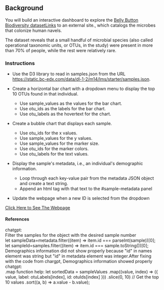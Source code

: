 ## Background
You will build an interactive dashboard to explore the [Belly Button Biodiversity datasetLinks](https://robdunnlab.com/projects/belly-button-biodiversity) to an external site., which catalogs the microbes that colonize human navels.

The dataset reveals that a small handful of microbial species (also called operational taxonomic units, or OTUs, in the study) were present in more than 70% of people, while the rest were relatively rare.

### Instructions
- Use the D3 library to read in samples.json from the URL https://static.bc-edx.com/data/dl-1-2/m14/lms/starter/samples.json.

- Create a horizontal bar chart with a dropdown menu to display the top 10 OTUs found in that individual.
    - Use sample_values as the values for the bar chart.
    - Use otu_ids as the labels for the bar chart.
    - Use otu_labels as the hovertext for the chart.

- Create a bubble chart that displays each sample.
    - Use otu_ids for the x values.
    - Use sample_values for the y values.
    - Use sample_values for the marker size.
    - Use otu_ids for the marker colors.
    - Use otu_labels for the text values.

- Display the sample's metadata, i.e., an individual's demographic information.
    - Loop through each key-value pair from the metadata JSON object and create a text string.
    - Append an html tag with that text to the #sample-metadata panel

- Update the webpage when a new ID is selected from the dropdown

[Click Here to See The Webpage](https://skythelimitdt.github.io/belly-button-challenge)

#### References
chatgpt: <br>
Filter the samples for the object with the desired sample number <br>
let sampleData=metadata.filter((item) => item.id === parseInt(sample))[0];
    let sampleId=samples.filter((item) => item.id === sample.toString())[0];
Demographics information did not show properly because "id" in names element was string but "id" in metadata element was integer.After fixing with the code from chargpt, Demographics information showed properly </br>
chatgpt: <br>
.map function help:
let sortedData = sampleValues
      .map((value, index) => ({ value, label: otuLabels[index], id: otuIds[index] }))
      .slice(0, 10) // Get the top 10 values
      .sort((a, b) => a.value - b.value);
</br>
